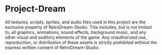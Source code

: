 # Project-Dream


All textures, scripts, sprites, and audio files used in this project are the exclusive property of RetroDream-Studio. This includes,
but is not limited to, all graphics, animations, sound effects, background music, and any other visual and auditory elements of the game. Any unauthorized use, 
reproduction, or distribution of these assets is strictly prohibited without the express written consent of RetroDream-Studio.
